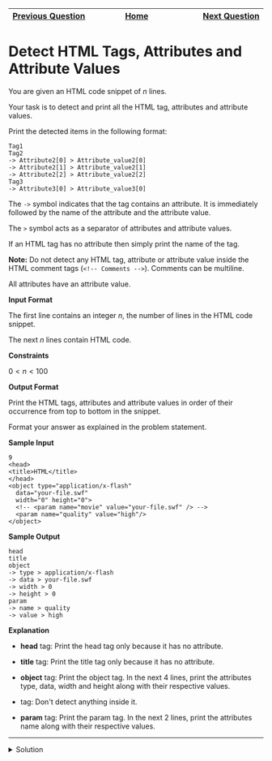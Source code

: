 | <img width=1000>[Previous Question](https://github.com/Kevin-Lago/python-hackerrank-solutions/tree/main/src/python/regex_and_parsing/html_parser_part_2)</img> | <img width=1000>[Home](https://github.com/Kevin-Lago/python-hackerrank-solutions)</img> | <img width=1000>[Next Question](https://github.com/Kevin-Lago/python-hackerrank-solutions/tree/main/src/python/regex_and_parsing/validating_uid)</img> |
|:---|:---:|---:|

# Detect HTML Tags, Attributes and Attribute Values

You are given an HTML code snippet of $n$ lines.

Your task is to detect and print all the HTML tag, attributes and attribute values.

Print the detected items in the following format:

```
Tag1
Tag2
-> Attribute2[0] > Attribute_value2[0]
-> Attribute2[1] > Attribute_value2[1]
-> Attribute2[2] > Attribute_value2[2]
Tag3
-> Attribute3[0] > Attribute_value3[0]
```

The ```->``` symbol indicates that the tag contains an attribute. It is immediately followed by the name of the attribute and the attribute value.

The ```>``` symbol acts as a separator of attributes and attribute values.

If an HTML tag has no attribute then simply print the name of the tag.

__Note:__ Do not detect any HTML tag, attribute or attribute value inside the HTML comment tags (```<!-- Comments -->```). Comments can be multiline.

All attributes have an attribute value.

__Input Format__

The first line contains an integer $n$, the number of lines in the HTML code snippet.

The next $n$ lines contain HTML code.

__Constraints__

$0 < n < 100$

__Output Format__

Print the HTML tags, attributes and attribute values in order of their occurrence from top to bottom in the snippet.

Format your answer as explained in the problem statement.

__Sample Input__

```
9
<head>
<title>HTML</title>
</head>
<object type="application/x-flash" 
  data="your-file.swf" 
  width="0" height="0">
  <!-- <param name="movie" value="your-file.swf" /> -->
  <param name="quality" value="high"/>
</object>
```

__Sample Output__

```
head
title
object
-> type > application/x-flash
-> data > your-file.swf
-> width > 0
-> height > 0
param
-> name > quality
-> value > high
```

__Explanation__

- __head__ tag: Print the head tag only because it has no attribute.

- __title__ tag: Print the title tag only because it has no attribute.

- __object__ tag: Print the object tag. In the next $4$ lines, print the attributes type, data, width and height along with their respective values.

- __<!-- Comment -->__ tag: Don't detect anything inside it.

- __param__ tag: Print the param tag. In the next $2$ lines, print the attributes name along with their respective values.

---

<details><summary>Solution</summary>
    
```python
from abc import ABC
from html.parser import HTMLParser


class MyHTMLParser(HTMLParser, ABC):
    def handle_starttag(self, tag, attrs):
        print(tag)
        [print(f"-> {attr[0]} > {attr[1]}") for attr in attrs]


if __name__ == '__main__':
    n = int(input())
    html = '\n'.join([input() for i in range(n)])
    parser = MyHTMLParser()
    parser.feed(html)
    parser.close()
```
</details>
